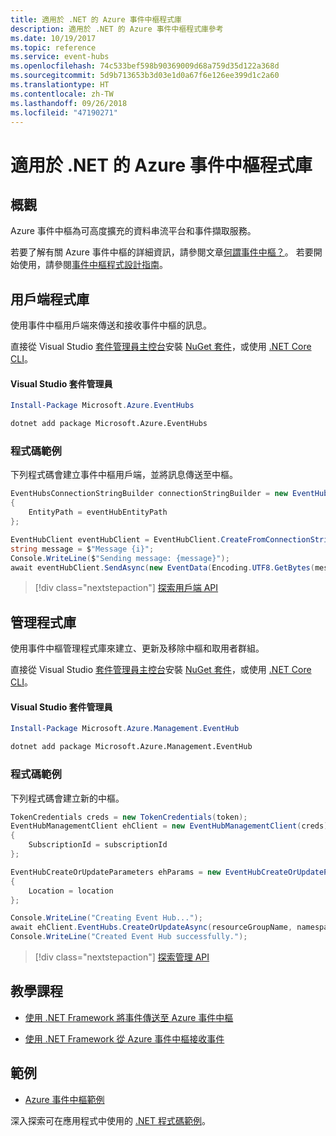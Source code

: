```yaml
---
title: 適用於 .NET 的 Azure 事件中樞程式庫
description: 適用於 .NET 的 Azure 事件中樞程式庫參考
ms.date: 10/19/2017
ms.topic: reference
ms.service: event-hubs
ms.openlocfilehash: 74c533bef598b90369009d68a759d35d122a368d
ms.sourcegitcommit: 5d9b713653b3d03e1d0a67f6e126ee399d1c2a60
ms.translationtype: HT
ms.contentlocale: zh-TW
ms.lasthandoff: 09/26/2018
ms.locfileid: "47190271"
---
```

# <a name="azure-event-hubs-libraries-for-net"></a>適用於 .NET 的 Azure 事件中樞程式庫

## <a name="overview"></a>概觀

Azure 事件中樞為可高度擴充的資料串流平台和事件擷取服務。

若要了解有關 Azure 事件中樞的詳細資訊，請參閱文章[何謂事件中樞？](/azure/event-hubs/event-hubs-what-is-event-hubs)。  若要開始使用，請參閱[事件中樞程式設計指南](/azure/event-hubs/event-hubs-programming-guide)。

## <a name="client-library"></a>用戶端程式庫

使用事件中樞用戶端來傳送和接收事件中樞的訊息。

直接從 Visual Studio [套件管理員主控台][PackageManager]安裝 [NuGet 套件](https://www.nuget.org/packages/Microsoft.Azure.EventHubs)，或使用 [.NET Core CLI][DotNetCLI]。

#### <a name="visual-studio-package-manager"></a>Visual Studio 套件管理員

```powershell
Install-Package Microsoft.Azure.EventHubs
```

```bash
dotnet add package Microsoft.Azure.EventHubs
```

### <a name="code-example"></a>程式碼範例

下列程式碼會建立事件中樞用戶端，並將訊息傳送至中樞。

```csharp
EventHubsConnectionStringBuilder connectionStringBuilder = new EventHubsConnectionStringBuilder(eventHubConnectionString)
{
    EntityPath = eventHubEntityPath
};

EventHubClient eventHubClient = EventHubClient.CreateFromConnectionString(connectionStringBuilder.ToString());
string message = $"Message {i}";
Console.WriteLine($"Sending message: {message}");
await eventHubClient.SendAsync(new EventData(Encoding.UTF8.GetBytes(message)));
```

> [!div class="nextstepaction"]
> [探索用戶端 API](/dotnet/api/overview/azure/eventhub/client)

## <a name="management-library"></a>管理程式庫

使用事件中樞管理程式庫來建立、更新及移除中樞和取用者群組。

直接從 Visual Studio [套件管理員主控台][PackageManager]安裝 [NuGet 套件](https://www.nuget.org/packages/Microsoft.Azure.Management.EventHub)，或使用 [.NET Core CLI][DotNetCLI]。

#### <a name="visual-studio-package-manager"></a>Visual Studio 套件管理員

```powershell
Install-Package Microsoft.Azure.Management.EventHub
```

```bash
dotnet add package Microsoft.Azure.Management.EventHub
```

### <a name="code-example"></a>程式碼範例

下列程式碼會建立新的中樞。

```csharp
TokenCredentials creds = new TokenCredentials(token);
EventHubManagementClient ehClient = new EventHubManagementClient(creds)
{
    SubscriptionId = subscriptionId
};

EventHubCreateOrUpdateParameters ehParams = new EventHubCreateOrUpdateParameters()
{
    Location = location
};

Console.WriteLine("Creating Event Hub...");
await ehClient.EventHubs.CreateOrUpdateAsync(resourceGroupName, namespaceName, EventHubName, ehParams);
Console.WriteLine("Created Event Hub successfully.");
```

> [!div class="nextstepaction"]
> [探索管理 API](/dotnet/api/overview/azure/eventhub/management)

## <a name="tutorials"></a>教學課程

* [使用 .NET Framework 將事件傳送至 Azure 事件中樞](/azure/event-hubs/event-hubs-dotnet-framework-getstarted-send)

* [使用 .NET Framework 從 Azure 事件中樞接收事件](/azure/event-hubs/event-hubs-dotnet-framework-getstarted-receive-eph)

## <a name="samples"></a>範例

* [Azure 事件中樞範例](https://github.com/Azure/azure-event-hubs/tree/master/samples)

深入探索可在應用程式中使用的 [.NET 程式碼範例](https://azure.microsoft.com/resources/samples/?platform=dotnet)。

[PackageManager]: https://docs.microsoft.com/nuget/tools/package-manager-console
[DotNetCLI]: https://docs.microsoft.com/dotnet/core/tools/dotnet-add-package
